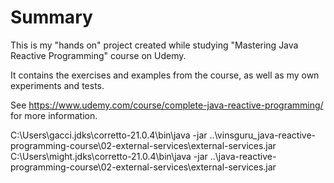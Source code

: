 # Summary

This is my "hands on" project created while studying "Mastering Java Reactive Programming" course on Udemy.

It contains the exercises and examples from the course, as well as my own experiments and tests. 

See https://www.udemy.com/course/complete-java-reactive-programming/ for more information.


C:\Users\gacci\.jdks\corretto-21.0.4\bin\java -jar ..\vinsguru_java-reactive-programming-course\02-external-services\external-services.jar
C:\Users\might\.jdks\corretto-21.0.4\bin\java -jar ..\java-reactive-programming-course\02-external-services\external-services.jar